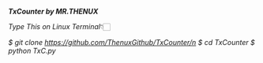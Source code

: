 ___TxCounter by MR.THENUX___

*Type This on Linux Terminal*👇🏻

_$ git clone https://github.com/ThenuxGithub/TxCounter/n
$ cd TxCounter
$ python TxC.py_
